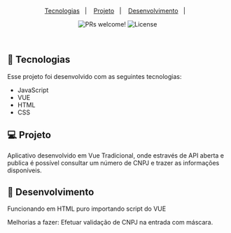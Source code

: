<p align="center">
  <a href="#-tecnologias">Tecnologias</a>&nbsp;&nbsp;&nbsp;|&nbsp;&nbsp;&nbsp;
  <a href="#-projeto">Projeto</a>&nbsp;&nbsp;&nbsp;|&nbsp;&nbsp;&nbsp;
  <a href="#-desenvolvimento">Desenvolvimento</a>&nbsp;&nbsp;&nbsp;|&nbsp;&nbsp;&nbsp;
</p>

<p align="center">
 <img src="https://img.shields.io/static/v1?label=PRs&message=welcome&color=49AA26&labelColor=000000" alt="PRs welcome!" />

  <img alt="License" src="https://img.shields.io/static/v1?label=license&message=MIT&color=49AA26&labelColor=000000">
</p>

<br>


## 🚀 Tecnologias

Esse projeto foi desenvolvido com as seguintes tecnologias:

- JavaScript
- VUE
- HTML
- CSS

## 💻 Projeto

Aplicativo desenvolvido em Vue Tradicional, onde estravés de API aberta e publica é possível consultar um número de CNPJ e trazer as informações disponíveis.

## 🔖 Desenvolvimento

Funcionando em HTML puro importando script do VUE

Melhorias a fazer: Efetuar validação de CNPJ na entrada com máscara.


